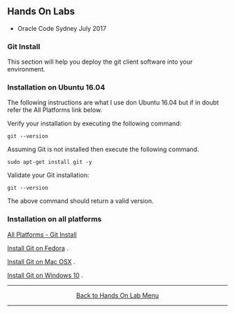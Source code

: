 ## Hands On Labs

- Oracle Code Sydney July 2017

### Git Install

This section will help you deploy the git client software into your environment. 

### Installation on Ubuntu 16.04

The following instructions are what I use don Ubuntu 16.04 but if in doubt refer the All Platforms link below.

Verify your installation by executing the following command:

``` git --version ```

Assuming Git is not installed then execute the following command.

``` sudo apt-get install git -y ```

Validate your Git installation:

``` git --version ```

The above command should return a valid version. 

### Installation on all platforms

[All Platforms - Git Install](https://www.atlassian.com/git/tutorials/install-git)

[Install Git on Fedora](https://www.liquidweb.com/kb/how-to-install-and-configure-git-on-fedora-23/) .  

[Install Git on Mac OSX](https://www.atlassian.com/git/tutorials/install-git) .  

[Install Git on Windows 10](https://git-for-windows.github.io/) .

<hr />
<center>
<a href="../../handsonlabs" class="btn" >Back to Hands On Lab Menu</a>
<center />
<hr />

